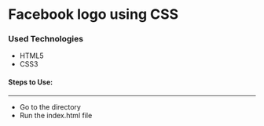 <h1>Facebook logo using CSS</h1>


<h3>Used Technologies</h3>
<ul>
  <li>HTML5</li>
  <li>CSS3</li>
</ul>

#### Steps to Use:

---

- Go to the directory
- Run the index.html file
